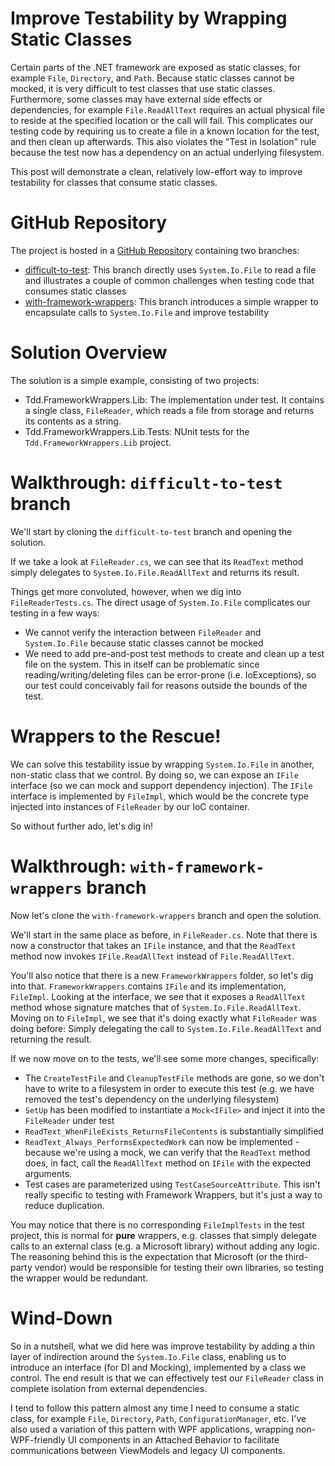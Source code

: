# Improve Testability by Wrapping Static Classes
Certain parts of the .NET framework are exposed as static classes, for example `File`, `Directory`, and `Path`.  Because static classes cannot be mocked, it is very difficult to test classes that use static classes.  Furthermore, some classes may have external side effects or dependencies, for example `File.ReadAllText` requires an actual physical file to reside at the specified location or the call will fail.  This complicates our testing code by requiring us to create a file in a known location for the test, and then clean up afterwards.  This also violates the "Test in Isolation" rule because the test now has a dependency on an actual underlying filesystem.

This post will demonstrate a clean, relatively low-effort way to improve testability for classes that consume static classes.

# GitHub Repository
The project is hosted in a [GitHub Repository](https://github.com/CopperStarSystems/tdd-with-framework-wrappers) containing two branches:

* [difficult-to-test](https://github.com/CopperStarSystems/tdd-with-framework-wrappers/tree/difficult-to-test):  This branch directly uses `System.Io.File` to read a file and illustrates a couple of common challenges when testing code that consumes static classes
* [with-framework-wrappers](https://github.com/CopperStarSystems/tdd-with-framework-wrappers/tree/with-framework-wrappers):  This branch introduces a simple wrapper to encapsulate calls to `System.Io.File` and improve testability

# Solution Overview
The solution is a simple example, consisting of two projects:
* Tdd.FrameworkWrappers.Lib:  The implementation under test.  It contains a single class, `FileReader`, which reads a file from storage and returns its contents as a string.
* Tdd.FrameworkWrappers.Lib.Tests:  NUnit tests for the `Tdd.FrameworkWrappers.Lib` project.

# Walkthrough:  `difficult-to-test` branch
We'll start by cloning the `difficult-to-test` branch and opening the solution.

If we take a look at `FileReader.cs`, we can see that its `ReadText` method simply delegates to `System.Io.File.ReadAllText` and returns its result.

Things get more convoluted, however, when we dig into `FileReaderTests.cs`.  The direct usage of `System.Io.File` complicates our testing in a few ways:
* We cannot verify the interaction between `FileReader` and `System.Io.File` because static classes cannot be mocked
* We need to add pre-and-post test methods to create and clean up a test file on the system.  This in itself can be problematic since reading/writing/deleting files can be error-prone (i.e. IoExceptions), so our test could conceivably fail for reasons outside the bounds of the test.

# Wrappers to the Rescue!
We can solve this testability issue by wrapping `System.Io.File` in another, non-static class that we control.  By doing so, we can expose an `IFile` interface (so we can mock and support dependency injection).  The `IFile` interface is implemented by `FileImpl`, which would be the concrete type injected into instances of `FileReader` by our IoC container.

So without further ado, let's dig in!

# Walkthrough:  `with-framework-wrappers` branch
Now let's clone the `with-framework-wrappers` branch and open the solution.

We'll start in the same place as before, in `FileReader.cs`.  Note that there is now a constructor that takes an `IFile` instance, and that the `ReadText` method now invokes `IFile.ReadAllText` instead of `File.ReadAllText`.

You'll also notice that there is a new `FrameworkWrappers` folder, so let's dig into that.  `FrameworkWrappers` contains `IFile` and its implementation, `FileImpl`.  Looking at the interface, we see that it exposes a `ReadAllText` method whose signature matches that of `System.Io.File.ReadAllText`.  Moving on to `FileImpl`, we see that it's doing exactly what `FileReader` was doing before:  Simply delegating the call to `System.Io.File.ReadAllText` and returning the result.

If we now move on to the tests, we'll see some more changes, specifically:
- The `CreateTestFile` and `CleanupTestFile` methods are gone, so we don't have to write to a filesystem in order to execute this test (e.g. we have removed the test's dependency on the underlying filesystem)
- `SetUp` has been modified to instantiate a `Mock<IFile>` and inject it into the `FileReader` under test
- `ReadText_WhenFileExists_ReturnsFileContents` is substantially simplified
- `ReadText_Always_PerformsExpectedWork` can now be implemented - because we're using a mock, we can verify that the `ReadText` method does, in fact, call the `ReadAllText` method on `IFile` with the expected arguments.
- Test cases are parameterized using `TestCaseSourceAttribute`.  This isn't really specific to testing with Framework Wrappers, but it's just a way to reduce duplication.

You may notice that there is no corresponding `FileImplTests` in the test project, this is normal for __pure__ wrappers, e.g. classes that simply delegate calls to an external class (e.g. a Microsoft library) without adding any logic.  The reasoning behind this is the expectation that Microsoft (or the third-party vendor) would be responsible for testing their own libraries, so testing the wrapper would be redundant.

# Wind-Down
So in a nutshell, what we did here was improve testability by adding a thin layer of indirection around the `System.Io.File` class, enabling us to introduce an interface (for DI and Mocking), implemented by a class we control.  The end result is that we can effectively test our `FileReader` class in complete isolation from external dependencies.

I tend to follow this pattern almost any time I need to consume a static class, for example `File`, `Directory`, `Path`, `ConfigurationManager`, etc.  I've also used a variation of this pattern with WPF applications, wrapping non-WPF-friendly UI components in an Attached Behavior to facilitate communications between ViewModels and legacy UI components.
